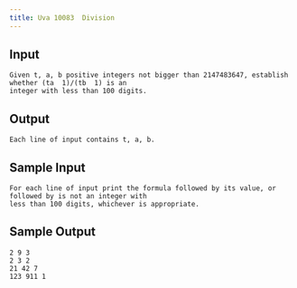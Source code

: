 ```yaml
---
title: Uva 10083  Division
---
```



## Input

```
Given t, a, b positive integers not bigger than 2147483647, establish whether (ta  1)/(tb  1) is an
integer with less than 100 digits.
```

## Output

```
Each line of input contains t, a, b.

```

## Sample Input

```
For each line of input print the formula followed by its value, or followed by is not an integer with
less than 100 digits, whichever is appropriate.

```

## Sample Output

```
2 9 3
2 3 2
21 42 7
123 911 1

```
